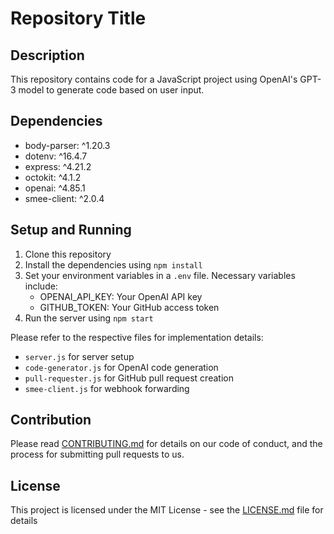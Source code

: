 # Repository Title

## Description

This repository contains code for a JavaScript project using OpenAI's GPT-3 model to generate code based on user input.

## Dependencies

- body-parser: ^1.20.3
- dotenv: ^16.4.7
- express: ^4.21.2
- octokit: ^4.1.2
- openai: ^4.85.1
- smee-client: ^2.0.4

## Setup and Running

1. Clone this repository
2. Install the dependencies using `npm install`
3. Set your environment variables in a `.env` file. Necessary variables include:
   - OPENAI_API_KEY: Your OpenAI API key
   - GITHUB_TOKEN: Your GitHub access token
4. Run the server using `npm start`

Please refer to the respective files for implementation details:

- `server.js` for server setup
- `code-generator.js` for OpenAI code generation
- `pull-requester.js` for GitHub pull request creation
- `smee-client.js` for webhook forwarding

## Contribution

Please read [CONTRIBUTING.md](./CONTRIBUTING.md) for details on our code of conduct, and the process for submitting pull requests to us.

## License

This project is licensed under the MIT License - see the [LICENSE.md](./LICENSE.md) file for details